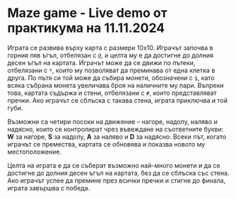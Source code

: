 # Maze game - Live demo от практикума на 11.11.2024

Играта се развива върху карта с размери 10x10. Играчът започва в горния ляв ъгъл, отбелязан с `@`, и целта му е да достигне до долния десен ъгъл на картата. Играчът може да се движи по пътеки, отбелязани с `*`, които му позволяват да преминава от една клетка в друга. По пътя си той може да събира монети, обозначени с `$`, като всяка събрана монета увеличава броя на наличните му пари. Въпреки това, картата съдържа и стени, отбелязани с `#`, които представляват пречки. Ако играчът се сблъска с такава стена, играта приключва и той губи.

Възможни са четири посоки на движение – нагоре, надолу, наляво и надясно, които се контролират чрез въвеждане на съответните букви: **W** за нагоре, **S** за надолу, **A** за наляво и **D** за надясно. Всеки път, когато играчът се премества, картата се обновява и показва новото му местоположение.

Целта на играта е да се съберат възможно най-много монети и да се достигне до долния десен ъгъл на картата, без да се сблъска със стена. Ако играчът успее да премине през всички пречки и стигне до финала, играта завършва с победа.

